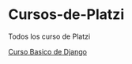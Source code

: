 # Cursos-de-Platzi

Todos los curso de  Platzi

[Curso Basico de Django](CursoBasicodeDjango\README.md)
